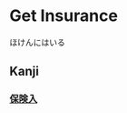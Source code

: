 # Get Insurance
ほけんにはいる

## Kanji
### [保](../Kanji/kanji-dict/保.md)[険](../Kanji/kanji-dict/険.md)[入](../Kanji/kanji-dict/入.md)